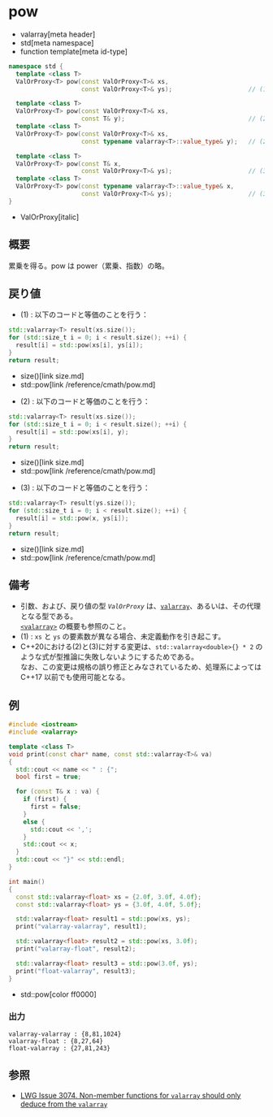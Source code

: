 # pow
* valarray[meta header]
* std[meta namespace]
* function template[meta id-type]

```cpp
namespace std {
  template <class T>
  ValOrProxy<T> pow(const ValOrProxy<T>& xs,
                    const ValOrProxy<T>& ys);                     // (1)

  template <class T>
  ValOrProxy<T> pow(const ValOrProxy<T>& xs,
                    const T& y);                                  // (2) C++17 まで
  template <class T>
  ValOrProxy<T> pow(const ValOrProxy<T>& xs,
                    const typename valarray<T>::value_type& y);   // (2) C++20 から

  template <class T>
  ValOrProxy<T> pow(const T& x,
                    const ValOrProxy<T>& ys);                     // (3) C++17 まで
  template <class T>
  ValOrProxy<T> pow(const typename valarray<T>::value_type& x,
                    const ValOrProxy<T>& ys);                     // (3) C++20 から
}
```
* ValOrProxy[italic]

## 概要
累乗を得る。pow は power（累乗、指数）の略。


## 戻り値
- (1) : 以下のコードと等価のことを行う：

```cpp
std::valarray<T> result(xs.size());
for (std::size_t i = 0; i < result.size(); ++i) {
  result[i] = std::pow(xs[i], ys[i]);
}
return result;
```
* size()[link size.md]
* std::pow[link /reference/cmath/pow.md]


- (2) : 以下のコードと等価のことを行う：

```cpp
std::valarray<T> result(xs.size());
for (std::size_t i = 0; i < result.size(); ++i) {
  result[i] = std::pow(xs[i], y);
}
return result;
```
* size()[link size.md]
* std::pow[link /reference/cmath/pow.md]


- (3) : 以下のコードと等価のことを行う：

```cpp
std::valarray<T> result(ys.size());
for (std::size_t i = 0; i < result.size(); ++i) {
  result[i] = std::pow(x, ys[i]);
}
return result;
```
* size()[link size.md]
* std::pow[link /reference/cmath/pow.md]


## 備考
- 引数、および、戻り値の型 *`ValOrProxy`* は、[`valarray`](../valarray.md)、あるいは、その代理となる型である。  
	[`<valarray>`](../../valarray.md) の概要も参照のこと。
- (1) : `xs` と `ys` の要素数が異なる場合、未定義動作を引き起こす。
- C++20における(2)と(3)に対する変更は、`std::valarray<double>{} * 2` のような式が型推論に失敗しないようにするためである。  
	なお、この変更は規格の誤り修正とみなされているため、処理系によっては C++17 以前でも使用可能となる。


## 例
```cpp example
#include <iostream>
#include <valarray>

template <class T>
void print(const char* name, const std::valarray<T>& va)
{
  std::cout << name << " : {";
  bool first = true;

  for (const T& x : va) {
    if (first) {
      first = false;
    }
    else {
      std::cout << ',';
    }
    std::cout << x;
  }
  std::cout << "}" << std::endl;
}

int main()
{
  const std::valarray<float> xs = {2.0f, 3.0f, 4.0f};
  const std::valarray<float> ys = {3.0f, 4.0f, 5.0f};

  std::valarray<float> result1 = std::pow(xs, ys);
  print("valarray-valarray", result1);

  std::valarray<float> result2 = std::pow(xs, 3.0f);
  print("valarray-float", result2);

  std::valarray<float> result3 = std::pow(3.0f, ys);
  print("float-valarray", result3);
}
```
* std::pow[color ff0000]

### 出力
```
valarray-valarray : {8,81,1024}
valarray-float : {8,27,64}
float-valarray : {27,81,243}
```


## 参照
- [LWG Issue 3074. Non-member functions for `valarray` should only deduce from the `valarray`](https://wg21.cmeerw.net/lwg/issue3074)
